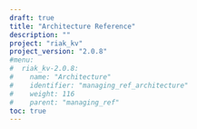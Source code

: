 ```yaml
---
draft: true
title: "Architecture Reference"
description: ""
project: "riak_kv"
project_version: "2.0.8"
#menu:
#  riak_kv-2.0.8:
#    name: "Architecture"
#    identifier: "managing_ref_architecture"
#    weight: 116
#    parent: "managing_ref"
toc: true
---
```


<!-- TODO: Content -->

